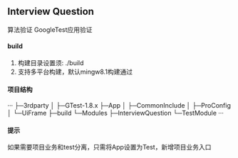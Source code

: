 ## Interview Question
算法验证 GoogleTest应用验证
#### build
  1. 构建目录设置须: ./build
  2. 支持多平台构建，默认mingw8.1构建通过
#### 项目结构
  ···
├─3rdparty 
│  ├─GTest-1.8.x 
├─App
│  ├─CommonInclude 
│  ├─ProConfig 
│  └─UiFrame 
├─build 
└─Modules 
    ├─InterviewQuestion 
    └─TestModule 
  ···
#### 提示
如果需要项目业务和test分离，只需将App设置为Test，新增项目业务入口
